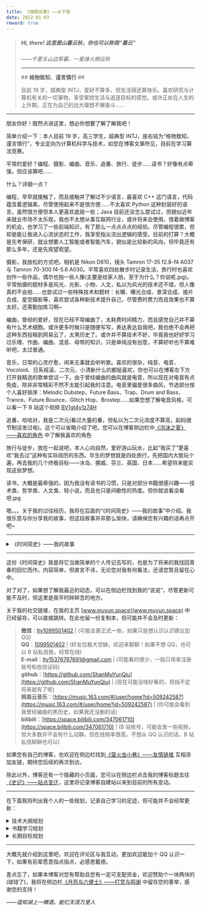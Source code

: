 ```yaml
---
title: 《城南旧事》——关于我
date: 2022-01-03
reward: true
---
```


> ##### **Hi, there! 这里是山暮云秋，你也可以称我“暮云”**
>
> _——千里关山边草暮，一星烽火朔云秋_
>
> ---
>
> \#\# **格物致知**，**谨言慎行** \#\#
>
> 目前 19 岁，超典型 INTJ，爱好不算多，但生活得还算快乐。喜欢研究与计算机有关的一切事物，享受掌控生活与追逐目标的感觉。或许正处在人生的上升期，正在为自己的远大理想不懈奋斗……

---

朋友你好！既然点进这里，想必你想要了解了解我吧！

简单介绍一下：本人目前 19 岁，高三学生，超典型 INTJ，座右铭为“格物致知，谨言慎行”，专业定向为计算机科学与技术，如您在博客文章所见，目前在学习算法竞赛。

平常的爱好？编程、摄影、编曲、音乐、追番、旅行、徒步……读书？好像有点牵强，但应该算吧……

什么？详细一点？

编程，早早就接触了，而且接触并了解过不少语言，最喜欢 C++ 这门语言，代码蕴含着逻辑美，尽管使用起来不是很方便……不太喜欢 Python 这种封装好的语言，虽然很方便但本人更喜欢底层一些；Java 目前还没怎么尝试过，但貌似近年来就业市场不太乐观，我也不太想从事互联网行业，或许将来会使用。借着做博客的机会，也学习了一些前端知识，有了那么一点点点点的经验。尽管编程很累，但却是能让我进入心流状态的工作，我享受指尖流出逻辑的感受。目前的打算？大概是先考保研，就业想要人工智能或者智能汽车，貌似是比较新的风向，但毕竟还有那么多年，还是先观望观望。

摄影，我放松的方式吧，相机是 Nikon D610，镜头 Tamron 17-35 f2.8-f4 A037 与 Tamron 70-300 f4-5.6 A030。平常喜欢四处散步时记录生活，旅行时也喜欢创作一些作品，偶尔也拍一些人像(主要是给家人拍，至于为什么？你说呢.jpg)。平常拍摄的题材多是风光、光影、小物、人文，私以为风光的技术还不错，但人像真的不会拍……也尝试过一些特殊技术和题材：长曝、曝光合成、景深合成、接片合成、星空摄影等，喜欢尝试各种新技术提升自己，尽管费时费力而且效果也不算太好。还需勤加练习啊~

编曲，曾经的爱好，现在已经不常编曲了，太耗费时间精力，而且感觉自己并不算有什么艺术细胞。或许更多时候只是随便写写，表达表达自我吧，我也绝不会再把这种东西投稿到网易云了，太黑历史了。或许并不算技术不好，毕竟我也好好学习过乐理、作曲、编曲、混音、母带的知识，只是单纯没有创意，不算好听也不算难听吧，太过普通。

音乐，日常的心灵疗愈，闲来无事就会听听歌。喜欢的很杂，纯音、电音、Vocoloid、日系摇滚、二次元、小清新什么的都挺喜欢，你也可以在博客左下方打开我精选的歌单尝试一下。由于曾经编曲的曲风就是电音，所以现在对电音有点免疫，除非非常精彩不然不太能引起我的注意。电音里偏爱很多曲风，节选部分按个人喜好排序：Melodic Dubstep、Future Bass、Trap、Drum and Bass、Trance、Future Bounce、Glitch Hop、Brostep……如果您想了解电音风格，可以看一下 B 站这个视频 [BV1gt4y1z74H](https://www.bilibili.com/video/BV1gt4y1z74H)

追番，哈哈对，我是二次元(看过大量的番，但私以为二次元浓度不算高，起码很节制没发过电)。这个可以省略介绍了吧，您可以在博客侧边栏中[《泡沫之夏》——喜欢的角色](../girls) 中了解我喜欢的角色

旅行与徒步，放在一起说吧，本人心向自然，爱好游山玩水，比起“我买了”更喜欢“我去过”这种有实际阅历的东西。毕生的梦想就是四处旅行，先把国内大致玩个遍，再去我的几个终极目标——冰岛、挪威、芬兰、英国、日本……希望将来能实现这些梦想。

读书，大概是最牵强的，因为我没有读书的习惯，只是对部分书籍很感兴趣——技术类、哲学类、人文类、轻小说，而且也只是间歇性的热度。但你就说看没看吧.jpg

嗯。。。关于我的过往经历，我将在后面的“《时间简史》——我的故事”中介绍。我很乐意与你分享我的故事，但这段故事并非那么愉快，请确保您有兴趣的话再点开吧~

---

<details><summary>《时间简史》——我的故事</summary>

<p>

> _**写给屏幕前想要了解我的你，也写给将来找寻回忆的自己**_  
> _我从不掩饰我的过往，我珍视我过去经历的每一幕，它们都是我在世界中存在过的证明_  
> _纵然年轻的我或许称不上有着多少阅历，但我自诩过去的几年还算跌宕精彩。幸运的背后终有不幸，不幸的背后总有万幸_

##### **初中篇**

我对自己有一定认识时，大概已是初中了。这或许是我人生的第一次高峰：优异突出的成绩(截至初二，成绩始终稳定在级部前十，也夺得过第一的头魁)、良好的人际关系(在同学中引领交际，平衡关系，练就了一定领导力)、温暖的师生情谊(做老师的助教，甚至独立讲课，练就出众的逻辑表达能力)、值得铭记的感情(有过一段美好纯洁的感情，和谐美好的日常生活，青春的相互救赎)……可光鲜背后，自从我光彩夺目地进入大众视野之刻，便被他人和自己贴上了“优秀”的标签。为了“优秀”，我在这样的年纪下舍弃了一切，娱乐、爱好、生活、个性。我变得敏感自卑，失去了社交能力，失去了学习能力，失去了爱与被爱的能力……我患上了抑郁症，我那泡沫般的美梦被戳醒，生活自此堕入了黑暗。

恰逢此时已是初三，这无疑更是雪上加霜，我甚至没有能力读一个字，我甚至没有能力去学校坐下。我虽感激我的父母、老师、朋友的关心与建议，可在当时他们除了给我慰藉，并不能起任何实质性的作用，我的初三始终被阴霾笼罩。中考前整个初三下学期，我没有一天进入教室，也“自愿”错过了毕业典礼和最后见同学一面的机会。这一年里，我完全无法学习，只能边吃药边做心理咨询，在漫长的焦虑中休养生息一整年，中考成绩也极不理想，从原先稳上全市最好的高中，下滑到成绩只够中流的普高(或许也值得骄傲，躺了一年成绩还算不错)。而这些不幸中的万幸，是我做出了当时最正确的选择，影响了我将来的人生，我将在“高中篇”继续这段篇章……

——_莫忘少年凌云志，曾许人间第一流_

##### **My Gap Year**

在开启“高中篇”之前，我很乐意分享初三这一年我的成长。即使这段经历黯然可怖，但仍是我最珍视的一年，它彻底改变了我的认知，使我得到如凤凰涅槃般的成长。这一年中，我开始思考哲学，抱着求知欲广泛地吸收各大哲学思想对世界的解释，想着得到我所怀疑的问题的答案，想要探求人类这一种族理解之外的智慧与真理。我思考人-动物、宇宙-时间、宏观-微观、科学-玄学等等矛盾的事物，试着跳出“人类”的固有角度思考着一切的意义，摒弃“人类科学”这一极大可能错误的架空的解释世界的理论，质疑着“人类科学”的根基——因果论。我开始试着建立自己对世界全新的认识……最终，我偏向于信奉尼采的积极虚无主义的哲学思想。认同“上帝已死”不仅代表着没有上帝，更标志着人类要独立探寻存在的意义以对抗虚无。自此，我如新生婴儿般重新探索这个世界，向世界发出啼鸣，想要成为尼采一般“看透生活和世界的真相，却仍热爱生活”的人……碍于篇幅与哲学的抽象，简述至此吧。

在考上高中后，我丧失的能力仍没有恢复，因而休学了一年，得到了国人少有的 gap year。在先前一年，我的意志和部分能力在修养和调节下有了些许恢复，这一年我便试着发展兴趣——编曲、编程、摄影、旅行、徒步、自媒体……我恢复了部分学习能力，靠着早年锻炼的信息搜集能力，涉猎了各种专业的内容，广泛学习各种技术并都有了些许成果(目前我社交平台的投稿，多是这段时间里做出的尝试，这个博客网站也是这时的成果)。我开始走上正轨，用新的生活态度开始新的生活。

略有可惜的是，走上正轨“入世”之后，我也逐渐失去了曾经深度的哲学思考能力，转而用新的简单理论重新解释了生活。最终没有如愿坚持“看透生活和世界”，而只坚持了“继续热爱生活”。我对真理的探求告一段落，放任了对智慧的追求。自此，我不再需要真理，而只是需要一套可以麻痹我坚持入世、幸福生活的理论。

——_白鸟我的白鸟，你的飞得更高不要回来。若还想与我相见，就来我的梦里边_

##### **高中篇**

接续“初中篇”的故事，最终我中考选择了 3+4 贯通培养，后来才自觉搭上了这一捷径的末班车(最后一届招生)。即我将在职高呆三年，后可以避开应试教育的高考洗礼，去往青岛科技大学就读计算机科学与技术(且就读政策、毕业证同高考考上的学生完全一样)，这显然是当时我能做出的最好的选择和极好的捷径。但如大多数人所知，职高的三年对于上进的孩子并不好过，这里的学习氛围和学生素质较普高确有较大差距，但我仍在努力坚守本心，抵御环境对我的影响，只将其视为跳板，而非终点。由于专业定向了，我便可以早早规划我的学习路线和职业规划，尽早下手夺得先机。

我的终点绝不在双非本科结束，在我战胜抑郁症后我便重整精神，想着夺回我应有的一切。尽管我无法再像普高那样做到高强度学习，但借由这次选择我更加明白了“选择大于努力”，战略上的错误不能靠战术去弥补，我需要的是道路和方向并提前努力。我凭借信息搜集能力打破了信息差，了解了大学、考保研、出国、就业形式及要求等等信息，早早下定决心为保研作准备，先前考保研成功的学长们(三个西电，一个兰州大学，一个武汉理工，一个中科大)也更坚定了我的信念。我决定在专业上抢占先机，由于初中学习过部分信息奥赛，我想依靠算法竞赛在大学打出优势，这三年中我便系统学习算法竞赛，此外以数学英语这两个我的强势学科拉高文化课分数。在高中，我提前考出了 NCRE 计算机四级(知道没用，为了保研)、GESP C++四级(知道没用，为了刚进大学有更多机会)，坚持刷算法题参加模拟赛，积累优势……

虽说来到这里也算不幸，定轨的将来终归是少了几分斗志的，但我又幸运地避开了应试教育，得以获得一段生活与学习相对平衡的高中生活。我在初中实际已经经历过应试教育生活，但我认为这不符合教育的本质，先前上交大毕业学生所著的[《上交大生存手册》](https://survivesjtu.gitbook.io/survivesjtumanual)令我印象深刻，“这样悲壮的努力虽值得歌颂，但登不上知识的大雅之堂”。可我不解的是，尽管批判应试教育的大有人在，可不少的学生身处应试教育却反而表示理解，或许只是现在没有更合适的做法吧……私以为，虽然应试教育能有效促进基本知识的传递，但这样的教育很难塑造真正的科研创新者，且有妨于单项突出的人才崭露头角。过度追求的“综合”，却没有合适的标准来量化“综合”，比拼的不是努力和知识，而是对规则的理解(如保研的绩点宝典，为了绩点学习不感兴趣的科目)，我并不认同，但却也将要被迫入局。这一话题过于庞大，还是不再展开了，但我仍推荐您阅读上面的生存手册，相信会有一些新的见解。

这三年，我重整旗鼓，恢复并继续发展我的能力。我逐渐掌控了生活，平衡了事业与娱乐，有了自己完善的三观。我不再迷茫，取而代之的是坚定的信念，我将闯出属于我的天地。三年的默不作声，为的是将来能够一鸣惊人，我仍在继续努力着……

——_我的尸体，不会被埋葬在土里，我会像鸟儿一样，死在天空中_

##### **大学篇**

——_未完待续_

</p>

</details>

---

这份《时间简史》我是将它当做简单的个人传记去写的，也是为了将来的我找回青春的回忆而作。内容简单，但直言不讳，无论您对我有何看法，还请您暂且留在心中。

对了对了，如果想了解我最近的动态，可以在侧边栏找到我的“说说”，尽管更新可能不及时，但这里是我平时碎碎念的地方。

关于我的社交链接，在我的主页 [www.muyun.space](www.muyun.space) 中已经留存，可以直接跳转。在此也留一份复制本，但可能并不会及时更新：

> **微信**：[lty1099501402](https://jsd.vxo.im/gh/ShanMuYunQiu/Image/wechat.png) | (可能会更正式一些，如果只是想认识认识建议加 QQ)  
> **QQ**：[1099501402](https://jsd.vxo.im/gh/ShanMuYunQiu/Image/QQ.jpg) | (好友位极大空缺，欢迎来聊聊！如果不想 QQ，也可以 B 站私信我，经常在线)  
> **E-mail**：[lty15376767691@gmail.com](mailto:lty15376767691@gmail.com) | (可能看的很少，一般只用来注册账号和收验证码)  
> **github**：[https://github.com/ShanMuYunQiu](https://github.com/ShanMuYunQiu) | (现在可能没啥好看的，但指不定将来就有了呢)  
> **网易云音乐**：[https://music.163.com/#/user/home?id=509242587](https://music.163.com/#/user/home?id=509242587) | (你可能会看到我曾经编曲的黑历史，如果我还没删的话)  
> **bilibili**：[https://space.bilibili.com/347061710](https://space.bilibili.com/347061710) | (B 站账号，可能会发一些视频，但大多数并不会有什么动静。但在线频率很高，不想从 QQ 认识的话，B 站私信聊聊也可以)

如果您有自己的博客，也欢迎在侧边栏找到[《萤火虫小巷》——友情链接](../links) 互相添加友链，期待您后续的再次到访。

除此以外，博客还有一个隐藏的小页面，您可以在侧边栏点击我的博客标题去往[《史记》——站点变迁](../about/site.md)，这里将记录博客自建站以来到目前的所有变动。

---

在下面我将列出我个人的一些规划，记录自己学习的足迹，但可能并不会经常更新：

<details><summary>技术大纲规划</summary>

<p>

<div class="danger">

> ---技术大纲规划---
>
> - [x] 搭建一个属于自己的个人博客(写这条的时候已经完成了，~~纯凑数的~~)
> - [x] 熟练 github 与 git 的使用，发掘喜欢的项目和仓库并学习
> - [ ] 做出自己的开源项目并维护
> - [ ] 浅要学习几门编程语言
> - [ ] 浅要了解一些前端知识
> - [ ] 深入学习 C++，准备走 C++ 就业方向
> - [x] 了解 GCC 编译器、Clang 编译器和 Cmake 构建项目
> - [ ] 学习 C++ Qt
> - [ ] 学习 Golang
> - [ ] 学习嵌入式
> - [ ] 学习数据库语言，如 MySQL
> - [x] Get 一台便宜可靠的服务器
> - [x] Get 一个自己的域名
> - [ ] 学习 Linux 命令
> - [ ] 配置自己的 ArchLinux

</div>

</p>

</details>

<details><summary>书籍学习规划</summary>

<p>

<div class="info">

> ---书籍学习规划---
>
> - [x] 《C Primer Plus》
> - [ ] 《C 与指针》
> - [ ] 《C 专家编程》
> - [ ] 《C++ Primer》
> - [ ] 《Effective C++》
> - [ ] 《STL 源码剖析》
> - [ ] 《深入浅出程序设计竞赛-基础篇》
> - [ ] 《深入浅出程序设计竞赛-进阶篇》
> - [ ] 《数据结构与算法分析-C 语言描述》
> - [ ] 《鸟哥的 Linux 私房菜》
> - [ ] 《Qt 6 开发指南》
> - [ ] 《OpenGL 超级宝典》(蓝宝书)
> - [ ] 《OpenGL 编程指南》(红宝书)
> - [ ] 《算法设计与分析基础》
> - [ ] 《数据库系统概念》
> - [ ] 《操作系统导论》
> - [ ] 《计算机组成与设计硬件/软件接口》
> - [ ] 《计算机网络：自顶向下方法》
> - [ ] 《深入理解计算机系统》
> - [ ] 《Linux 高性能服务器编程》
> - [ ] 《MySQL 必知必会》
> - [ ] 《高性能 MySQL》
> - [ ] 《Redis 设计与实现》
> - [ ] 《大话设计模式》

</div>

</p>

</details>

<details><summary>长期目标规划</summary>

<p>

<div class="success">

> ---长期目标规划---
>
> - [x] 洛谷/AtCoder/CodeForce 刷题 200+
> - [x] 洛谷/AtCoder/CodeForce 刷题 500+
> - [ ] 洛谷/AtCoder/CodeForce 刷题 800+
> - [x] Rating > 1200
> - [ ] Rating > 1400
> - [ ] Rating > 1600
> - [ ] CSP-S 竞赛拿到省奖(~~不大可能~~)
> - [x] 高中拿到 NCRE 三级证书
> - [x] 高中拿到 NCRE 四级证书
> - [ ] 软考中/高级证书(~~看能力考~~)
> - [x] CCF-GESP 认证
> - [ ] CCF-CSP 认证
> - [ ] PAT 认证-甲
> - [ ] 蓝桥杯
> - [ ] 天梯赛
> - [ ] 英语四级
> - [ ] 英语六级
> - [ ] 顺利备考，考/保研上岸(~~希望梦想成真~~)
> - [ ] 希望能遇到一个的知己，陪我一路同行
> - [ ] 希望自己体育能好

</div>

</p>

</details>

---

大概先就介绍到这里吧，欢迎在评论区与我互动，更加欢迎能加个 QQ 认识一下，如果有前辈愿意指点指点，必感恩戴德。

差点忘了，如果本博客对您有帮助且您有一定可支配资金，欢迎赞助个一块两块的(球球了)，我将在侧边栏[《月亮与六便士》——打赏与鸣谢](../donate) 中留存您的善举，感谢您的支持！

——_遥知湖上一樽酒，能忆天涯万里人_
